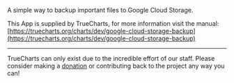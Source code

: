 A simple way to backup important files to Google Cloud Storage.


This App is supplied by TrueCharts, for more information visit the manual: [https://truecharts.org/charts/dev/google-cloud-storage-backup](https://truecharts.org/charts/dev/google-cloud-storage-backup)

---

TrueCharts can only exist due to the incredible effort of our staff.
Please consider making a [donation](https://truecharts.org/sponsor) or contributing back to the project any way you can!
